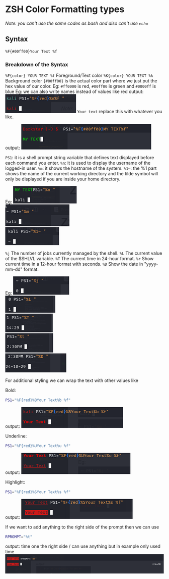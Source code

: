 # ZSH Color Formatting types

*Note: you can't use the same codes as bash and also can't use `echo`*

## Syntax

```zsh
%F{#00ff00}Your Text %f
```

### Breakdown of the Syntax

`%F{color} YOUR TEXT %f` Foreground/Text color
`%K{color} YOUR TEXT %k` Background color
`{#00ff00}` is the actual color part where we just put the hex value of our color.
Eg: `#ff0000` is red, `#00ff00` is green and `#0000ff` is blue
Eg: we can also write names instead of values like red
output:
![output 1](/screenshots/namecolors.png)
`Your text` replace this with whatever you like.

output:
![output 1](/screenshots/zsheg1.png)

`PS1`: it is a shell prompt string variable that defines text displayed before each command you enter.
`%n`: it is used to display the username of the logged-in user.
`%m`: it shows the hostname of the system.
`%1~`: the %1 part shows the name of the current working directory and the tilde symbol will only be displayed if you are inside your home directory.

Eg:
![%n example](/screenshots/neg.png)\
![%m example](/screenshots/meg.png)\
![%1~ example](/screenshots/cdeg.png)

`%j` The number of jobs currently managed by the shell.
`%L` The current value of the $SHLVL variable.
`%T` The current time in 24-hour format.
`%r` Show current time in a 12-hour format with seconds.
`%D` Show the date in "yyyy-mm-dd" format.

Eg:
![%j example](/screenshots/jobseg.png)\
![%L example](/screenshots/shell.png)\
![%T example](/screenshots/time.png)\
![%t example](/screenshots/time12.png)\
![%D example](/screenshots/date.png)

For additional styling we can wrap the text with other values like

Bold:

```zsh
PS1="%F{red}%BYour Text%b %f"
```

output:
![%B example](/screenshots/boldeg.png)

Underline:

```zsh
PS1="%F{red}%UYour Text%u %f"
```

output:
![%U example](/screenshots/underlineeg.png)

Highlight:

```zsh
PS1="%F{red}%SYour Text%s %f"
```

output:
![%S example](/screenshots/higheg.png)

If we want to add anything to the right side of the prompt then we can use

```zsh
RPROMPT="%t"
```

output: time one the right side / can use anything but in example only used time
![right prompt example](/screenshots/rpeg.png)
